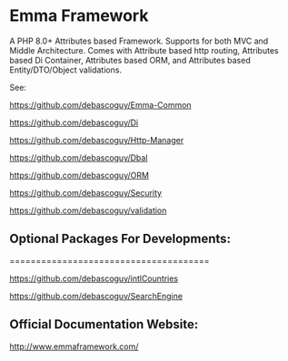 # Emma Framework
A PHP 8.0+ Attributes based Framework. Supports for both MVC and Middle Architecture. Comes with Attribute based http routing, Attributes based Di Container, Attributes based ORM, and Attributes based Entity/DTO/Object validations.

See:

https://github.com/debascoguy/Emma-Common

https://github.com/debascoguy/Di

https://github.com/debascoguy/Http-Manager

https://github.com/debascoguy/Dbal

https://github.com/debascoguy/ORM

https://github.com/debascoguy/Security

https://github.com/debascoguy/validation


## Optional Packages For Developments:
======================================

https://github.com/debascoguy/intlCountries

https://github.com/debascoguy/SearchEngine

## Official Documentation Website:
http://www.emmaframework.com/
